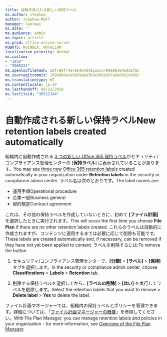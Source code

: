```yaml
---
title: 自動作成される新しい保持ラベル
ms.author: stephow
author: stephow-MSFT
manager: laurawi
ms.date: ''
ms.audience: admin
ms.topic: article
ms.prod: office-online-server
ROBOTS: NOINDEX, NOFOLLOW
localization_priority: Normal
ms.custom:
- "1958"
- "9000331"
ms.openlocfilehash: 2df788f74e7e6464d4a51653709e983046dd2f8c
ms.sourcegitcommit: 1d98db8acb9959aba3b5e308a567ade6b62da56c
ms.translationtype: HT
ms.contentlocale: ja-JP
ms.lasthandoff: 08/22/2019
ms.locfileid: "36522184"
---
```

# <a name="new-retention-labels-created-automatically"></a><span data-ttu-id="8cc6b-102">自動作成される新しい保持ラベル</span><span class="sxs-lookup"><span data-stu-id="8cc6b-102">New retention labels created automatically</span></span>

<span data-ttu-id="8cc6b-103">組織内に自動作成される [3 つの新しい Office 365 保持ラベル](https://docs.microsoft.com/office365/securitycompliance/file-plan-manager#default-retention-labels-and-label-policy)がセキュリティ/コンプライアンス管理センターの [**保持ラベル**] に表示されていることがあります。</span><span class="sxs-lookup"><span data-stu-id="8cc6b-103">You may see [three new Office 365 retention labels](https://docs.microsoft.com/office365/securitycompliance/file-plan-manager#default-retention-labels-and-label-policy) created automatically in your organization under **Retention labels** in the security or compliance admin center.</span></span> <span data-ttu-id="8cc6b-104">ラベル名は次のとおりです。</span><span class="sxs-lookup"><span data-stu-id="8cc6b-104">The label names are:</span></span>

- <span data-ttu-id="8cc6b-105">運用手順</span><span class="sxs-lookup"><span data-stu-id="8cc6b-105">Operational procedure</span></span>
- <span data-ttu-id="8cc6b-106">企業一般</span><span class="sxs-lookup"><span data-stu-id="8cc6b-106">Business general</span></span>
- <span data-ttu-id="8cc6b-107">契約規定</span><span class="sxs-lookup"><span data-stu-id="8cc6b-107">Contract agreement</span></span>

<span data-ttu-id="8cc6b-108">これは、その他の保持ラベルを作成していないときに、初めて **[ファイル計画]** を選択したときに実行されます。</span><span class="sxs-lookup"><span data-stu-id="8cc6b-108">This will occur the first time you choose **File Plan** if there are no other retention labels created.</span></span> <span data-ttu-id="8cc6b-109">これらのラベルは自動的に作成されますが、コンテンツに適用するまでは必要に応じて削除も可能です。</span><span class="sxs-lookup"><span data-stu-id="8cc6b-109">These labels are created automatically and, if necessary, can be removed if they have not yet been applied to content.</span></span> <span data-ttu-id="8cc6b-110">ラベルを削除するには:</span><span class="sxs-lookup"><span data-stu-id="8cc6b-110">To remove the button</span></span>

1. <span data-ttu-id="8cc6b-111">セキュリティ/コンプライアンス管理センターで、**[分類]** > **[ラベル]** > **[保持]** タブを選択します。</span><span class="sxs-lookup"><span data-stu-id="8cc6b-111">In the security or compliance admin center, choose **Classifications** > **Labels** > **Retention** tab.</span></span>

1. <span data-ttu-id="8cc6b-112">削除する保持ラベルを選択してから、**[ラベルの削除]** > **[はい]** を実行してラベルを削除します。</span><span class="sxs-lookup"><span data-stu-id="8cc6b-112">Select the retention labels that you want to remove > **Delete label** > **Yes** to delete the label.</span></span>

<span data-ttu-id="8cc6b-113">ファイル計画マネージャーでは、組織内の保持ラベルとポリシーを管理できます。詳細については、「[ファイル計画マネージャーの概要](https://docs.microsoft.com/office365/securitycompliance/file-plan-manager)」を参照してください。</span><span class="sxs-lookup"><span data-stu-id="8cc6b-113">With File Plan Manager, you can manage retention labels and policies in your organization - for more information, see [Overview of the File Plan Manager](https://docs.microsoft.com/office365/securitycompliance/file-plan-manager).</span></span>
